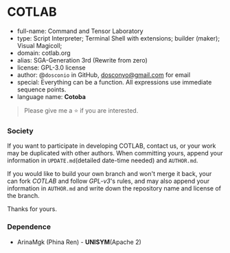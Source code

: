# COTLAB

- full-name: Command and Tensor Laboratory
- type: Script Interpreter; Terminal Shell with extensions; builder (maker); Visual Magicoll;
- domain: cotlab.org
- alias: SGA-Generation 3rd (Rewrite from zero)
- license: GPL-3.0 license
- author: @`dosconio` in GitHub, dosconyo@gmail.com for email 
- special: Everything can be a function. All expressions use immediate sequence points.
- language name: **Cotoba**

> Please give me a :star: if you are interested.

### Society

If you want to participate in developing COTLAB, contact us, or your work may be duplicated with other authors. When committing yours, append your information in `UPDATE.md`(detailed date-time needed) and `AUTHOR.md`.

If you would like to build your own branch and won't merge it back, your can fork *COTLAB* and follow *GPL-v3*'s rules, and may also append your information in `AUTHOR.md` and write down the repository name and license of the branch.

Thanks for yours.

### Dependence

- ArinaMgk (Phina Ren) - **UNISYM**(Apache 2)
